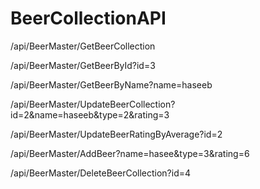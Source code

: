 # BeerCollectionAPI

/api/BeerMaster/GetBeerCollection

/api/BeerMaster/GetBeerById?id=3

/api/BeerMaster/GetBeerByName?name=haseeb

/api/BeerMaster/UpdateBeerCollection?id=2&name=haseeb&type=2&rating=3

/api/BeerMaster/UpdateBeerRatingByAverage?id=2

/api/BeerMaster/AddBeer?name=hasee&type=3&rating=6

/api/BeerMaster/DeleteBeerCollection?id=4
